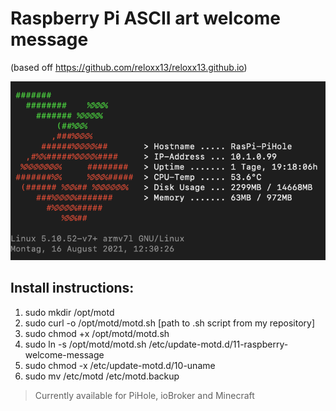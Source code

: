 # Raspberry Pi ASCII art welcome message
(based off https://github.com/reloxx13/reloxx13.github.io)

![Image of MOTD for PiHole](https://github.com/andiweli/raspberry-welcome/blob/main/images/pihole-motd.png)

## Install instructions:
1. sudo mkdir /opt/motd
2. sudo curl -o /opt/motd/motd.sh [path to .sh script from my repository]
3. sudo chmod +x /opt/motd/motd.sh
4. sudo ln -s /opt/motd/motd.sh /etc/update-motd.d/11-raspberry-welcome-message
5. sudo chmod -x /etc/update-motd.d/10-uname
6. sudo mv /etc/motd /etc/motd.backup

> Currently available for PiHole, ioBroker and Minecraft
